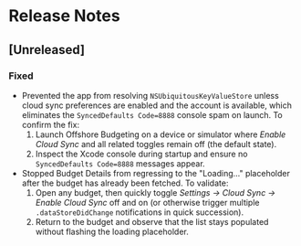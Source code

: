 # Release Notes

## [Unreleased]

### Fixed
- Prevented the app from resolving `NSUbiquitousKeyValueStore` unless cloud sync preferences are enabled and the account is available, which eliminates the `SyncedDefaults Code=8888` console spam on launch. To confirm the fix:
  1. Launch Offshore Budgeting on a device or simulator where *Enable Cloud Sync* and all related toggles remain off (the default state).
  2. Inspect the Xcode console during startup and ensure no `SyncedDefaults Code=8888` messages appear.
- Stopped Budget Details from regressing to the "Loading…" placeholder after the budget has already been fetched. To validate:
  1. Open any budget, then quickly toggle *Settings → Cloud Sync → Enable Cloud Sync* off and on (or otherwise trigger multiple `.dataStoreDidChange` notifications in quick succession).
  2. Return to the budget and observe that the list stays populated without flashing the loading placeholder.
